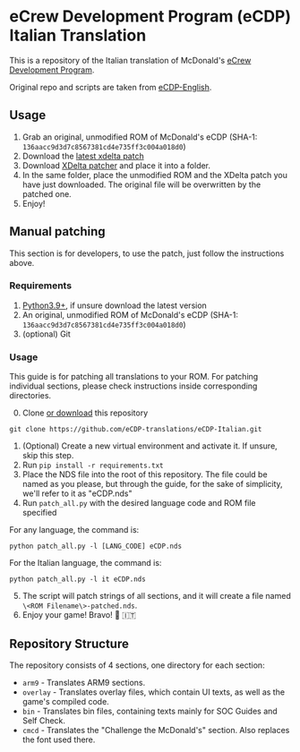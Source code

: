 # eCrew Development Program (eCDP) Italian Translation
This is a repository of the Italian translation of McDonald's [eCrew Development Program](https://en.wikipedia.org/wiki/ECrew_Development_Program).

Original repo and scripts are taken from [eCDP-English](https://github.com/eCDP-English/translation).

## Usage
1. Grab an original, unmodified ROM of McDonald's eCDP (SHA-1: `136aacc9d3d7c8567381cd4e735ff3c004a018d0`)
2. Download the [latest xdelta patch](https://github.com/eCDP-translations/eCDP-Italian/releases/download/v1.0.0/eCDP_Italian_v_1_0_0.xdelta)
3. Download [XDelta patcher](https://www.romhacking.net/download/utilities/704/) and place it into a folder.
4. In the same folder, place the unmodified ROM and the XDelta patch you have just downloaded. The original file will be overwritten by the patched one.
5. Enjoy!

## Manual patching
This section is for developers, to use the patch, just follow the instructions above.

### Requirements
1. [Python3.9+](https://www.python.org/downloads/), if unsure download the latest version
2. An original, unmodified ROM of McDonald's eCDP (SHA-1: `136aacc9d3d7c8567381cd4e735ff3c004a018d0`)
3. (optional) Git

### Usage
This guide is for patching all translations to your ROM. For patching individual sections, please check instructions inside corresponding directories.

0. Clone [or download](https://github.com/eCDP-translations/eCDP-Italian/archive/refs/heads/master.zip) this repository
```
git clone https://github.com/eCDP-translations/eCDP-Italian.git
```
1. (Optional) Create a new virtual environment and activate it. If unsure, skip this step.
2. Run  `pip install -r requirements.txt`
3. Place the NDS file into the root of this repository. The file could be named as you please, but through the guide, for the sake of simplicity, we'll refer to it as "eCDP.nds"
4. Run `patch_all.py` with the desired language code and ROM file specified

For any language, the command is:
```
python patch_all.py -l [LANG_CODE] eCDP.nds
```

For the Italian language, the command is:
```
python patch_all.py -l it eCDP.nds
```
5. The script will patch strings of all sections, and it will create a file named `\<ROM Filename\>-patched.nds`.
6. Enjoy your game! Bravo! 🎉 🇮🇹

## Repository Structure
The repository consists of 4 sections, one directory for each section:
- `arm9` - Translates ARM9 sections.
- `overlay` - Translates overlay files, which contain UI texts, as well as the game's compiled code.
- `bin` - Translates bin files, containing texts mainly for SOC Guides and Self Check.
- `cmcd` - Translates the "Challenge the McDonald's" section. Also replaces the font used there.
